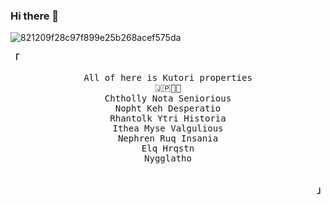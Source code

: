### Hi there 👋
![821209f28c97f899e25b268acef575da](https://user-images.githubusercontent.com/76643722/118935903-39af4780-b976-11eb-821c-c2e79c0a9196.jpg)

<p align="left"><strong><samp>「</samp></strong></p><p align="center">
    <samp>
      All of here is Kutori properties <br>
      🇯🇵🔵🔴 <br>
      Chtholly Nota Seniorious <br>
      Nopht Keh Desperatio <br>
      Rhantolk Ytri Historia <br>
      Ithea Myse Valgulious <br>
      Nephren Ruq Insania <br>
      Elq Hrqstn <br>
      Nygglatho <br>
    </samp>
    <br>
</p><p align="right"><strong><samp>」</samp></strong></p>
